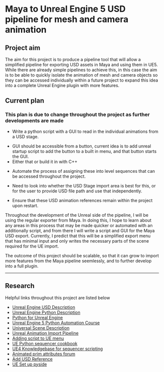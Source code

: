# Maya to Unreal Engine 5 USD pipeline for mesh and camera animation

## Project aim

The aim for this project is to produce a pipeline tool that will allow a simplified pipeline for exporting USD assets in Maya and using them in UE5. While there are already simple pipelines to achieve this, in this case the aim is to be able to quickly isolate the animation of mesh and camera objects so they can be accessed individually within a future project to expand this idea into a complete Unreal Engine plugin with more features. 

## Current plan

### This plan is due to change throughout the project as further developments are made

* Write a python script with a GUI to read in the individual animations from a USD stage.
- GUI should be accessible from a button, current idea is to add unreal startup script to add the button to a built in menu, and that button starts the GUI.
- Either that or build it in with C++
* Automate the process of assigning these into level sequences that can be accessed throughout the project.
- Need to look into whether the USD Stage import area is best for this, or for the user to provide USD file path and use that independently.
* Ensure that these USD animation references remain within the project upon restart.

Throughout the development of the Unreal side of the pipeline, I will be using the regular exporter from Maya. In doing this, I hope to learn about any areas in this process that may be made quicker or automated with an additionally script, and from there I will write a script and GUI for the Maya USD export. Currently, I predict that this will be a simplified export menu that has minimal input and only writes the necessary parts of the scene required for the UE import.

The outcome of this project should be scalable, so that it can grow to import more features from the Maya pipeline seemlessly, and to further develop into a full plugin.

---

## Research

Helpful links throughout this project are listed below

- [Unreal Engine USD Description](https://dev.epicgames.com/documentation/en-us/unreal-engine/universal-scene-description-in-unreal-engine)
- [Unreal Engine Python Description](https://dev.epicgames.com/documentation/en-us/unreal-engine/scripting-the-unreal-editor-using-python?application_version=5.3)
- [Python for Unreal Engine](https://www.youtube.com/watch?v=OwZxr1SMluY&list=PLA5eKtL_PFiMJwn80t4WWlrAdOn-fE3X6&pp=iAQB)
- [Unreal Engine 5 Python Automation Course](https://www.youtube.com/watch?v=mmiV0qKMTio&list=PLKgYiIAqG99cwlb4Y2Pu-cSb_Vw14-t0c&pp=iAQB)
- [Universal Scene Description](https://openusd.org/release/index.html)
- [Unreal Animation Import Pipeline](https://www.youtube.com/watch?v=XvnLMpvGZ34&ab_channel=TonyBowren)
- [Adding script to UE menu](https://medium.com/@TechArtCorner/executing-python-scripts-from-unreal-engine-5-menus-90b917981020)
- [UE Python sequencer cookbook](https://dev.epicgames.com/community/learning/knowledge-base/0qK6/unreal-engine-ue4-sequencer-python-cookbook)
- [UE4 Knowledgebase for sequencer scripting](https://forums.unrealengine.com/t/knowledge-base-ue4-sequencer-python-cookbook/265097/10)
- [Animated prim attributes forum](https://forums.developer.nvidia.com/t/get-animated-prim-attributes-per-frame-time/222735/4)
- [Add USD Reference](https://docs.omniverse.nvidia.com/dev-guide/latest/programmer_ref/usd/references-payloads/add-reference.html)
- [UE Set up pyside](https://www.petfactory.se/notes/ue5-python-pyside2/)